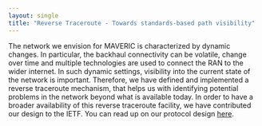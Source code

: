 ```yaml
---
layout: single
title: "Reverse Traceroute - Towards standards-based path visibility"
---
```


The network we envision for MAVERIC is characterized by dynamic changes. In particular,
the backhaul connectivity can be volatile, change over time and multiple technologies
are used to connect the RAN to the wider internet. In such dynamic settings, visibility
into the current state of the network is important. Therefore, we have defined and 
implemented a reverse traceroute mechanism, that helps us with identifying potential problems
in the network beyond what is available today. In order to have a broader availability
of this reverse traceroute facility, we have contributed our design to the IETF. You
can read up on our protocol design [here](https://datatracker.ietf.org/doc/html/draft-heiwin-intarea-reverse-traceroute).
